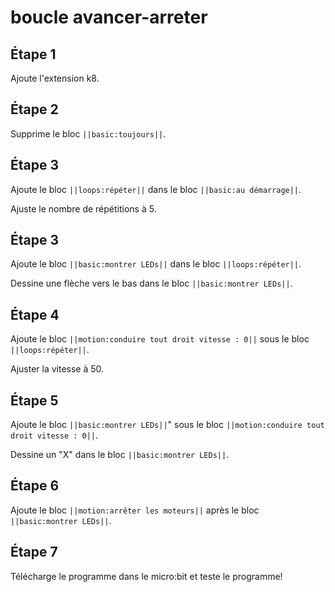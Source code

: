 # boucle avancer-arreter

##  Étape 1

Ajoute l'extension k8.

## Étape 2

Supprime le bloc ``||basic:toujours||``.

## Étape 3

Ajoute le bloc ``||loops:répéter||`` dans le bloc ``||basic:au démarrage||``.

Ajuste le nombre de répétitions à 5. 

## Étape 3

Ajoute le bloc ``||basic:montrer LEDs||`` dans le bloc ``||loops:répéter||``.

Dessine une flèche vers le bas dans le bloc ``||basic:montrer LEDs||``.

## Étape 4

Ajoute le bloc ``||motion:conduire tout droit vitesse : 0||`` sous le bloc ``||loops:répéter||``.

Ajuster la vitesse à 50. 

## Étape 5

Ajoute le bloc ``||basic:montrer LEDs||``" sous le bloc ``||motion:conduire tout droit vitesse : 0||``.

Dessine un "X" dans le bloc ``||basic:montrer LEDs||``. 

## Étape 6

Ajoute le bloc ``||motion:arrêter les moteurs||`` après le bloc ``||basic:montrer LEDs||``. 

## Étape 7

Télécharge le programme dans le micro:bit et teste le programme!